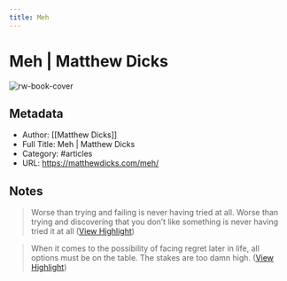 ```yaml
---
title: Meh
---
```

# Meh | Matthew Dicks

![rw-book-cover](https://matthewdicks.com/wp-content/uploads/2023/03/Screenshot-2023-03-01-at-8.45.05-AM.png)

## Metadata
- Author: [[Matthew Dicks]]
- Full Title: Meh | Matthew Dicks
- Category: #articles
- URL: https://matthewdicks.com/meh/

## Notes
> Worse than trying and failing is never having tried at all.
> Worse than trying and discovering that you don’t like something is never having tried it at all ([View Highlight](https://read.readwise.io/read/01gx1e3ag3agsv2znwpj4wnnq5))

> When it comes to the possibility of facing regret later in life, all options must be on the table.
> The stakes are too damn high. ([View Highlight](https://read.readwise.io/read/01gx1e8dsh002j98bv4gyzb330))

